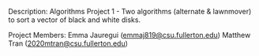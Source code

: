 Description:
Algorithms Project 1 - Two algorithms (alternate & lawnmover) to sort a vector of black and white disks.



Project Members:
Emma Jauregui (emmaj819@csu.fullerton.edu)
Matthew Tran (2020mtran@csu.fullerton.edu)
